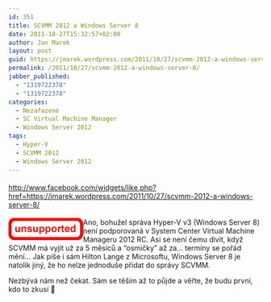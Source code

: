 ```yaml
---
id: 351
title: SCVMM 2012 a Windows Server 8
date: 2011-10-27T15:32:57+02:00
author: Jan Marek
layout: post
guid: https://jmarek.wordpress.com/2011/10/27/scvmm-2012-a-windows-server-8/
permalink: /2011/10/27/scvmm-2012-a-windows-server-8/
jabber_published:
  - "1319722378"
  - "1319722378"
categories:
  - Nezařazené
  - SC Virtual Machine Manager
  - Windows Server 2012
tags:
  - Hyper-V
  - SCVMM 2012
  - Windows Server 2012
---
```

<div class="wlWriterHeaderFooter" style="float:none;margin:0;padding:4px 0;">
  <a href="http://www.facebook.com/widgets/like.php?href=https://jmarek.wordpress.com/2011/10/27/scvmm-2012-a-windows-server-8/">http://www.facebook.com/widgets/like.php?href=https://jmarek.wordpress.com/2011/10/27/scvmm-2012-a-windows-server-8/</a>
</div>

[<img style="background-image:none;border-bottom:0;border-left:0;padding-left:0;padding-right:0;display:inline;float:left;border-top:0;border-right:0;padding-top:0;" title="unsupported" border="0" alt="unsupported" align="left" src="/wp-content/uploads/2011/10/unsupported_thumb.png" width="148" height="44" />](/wp-content/uploads/2011/10/unsupported.png)

Ano, bohužel správa Hyper-V v3 (Windows Server 8) není podporovaná v System Center Virtual Machine Manageru 2012 RC. Asi se není čemu divit, když SCVMM má vyjít už za 5 měsíců a “osmičky” až za… termíny se pořád mění… Jak píše i sám Hilton Lange z Microsoftu, Windows Server 8 je natolik jiný, že ho nelze jednoduše přidat do správy SCVMM.

Nezbývá nám než čekat. Sám se těším až to půjde a věřte, že budu první, kdo to zkusí 🙂

